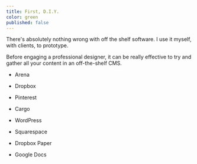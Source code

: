 ```yaml
---
title: First, D.I.Y.
color: green
published: false
---
```


There's absolutely nothing wrong with off the shelf software. I use it myself, with clients, to prototype.

Before engaging a professional designer, it can be really effective to try and gather all your content in an off-the-shelf CMS.

- Arena
- Dropbox
- Pinterest

- Cargo
- WordPress
- Squarespace
- Dropbox Paper
- Google Docs
